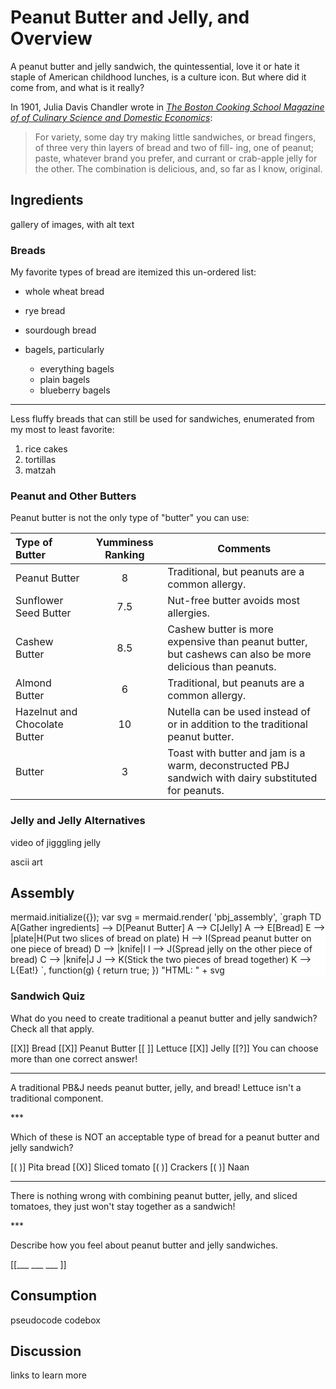 <!--

author:   
email:    
version:  0.1.0
language: en
narrator: US English Female

script: https://cdn.jsdelivr.net/npm/mermaid/dist/mermaid.min.js

-->

# Peanut Butter and Jelly, and Overview

A peanut butter and jelly sandwich, the quintessential, love it or hate it staple of American childhood lunches, is a culture icon. But where did it come from, and what is it really?


In 1901, Julia Davis Chandler wrote in [_The Boston Cooking School Magazine of  of Culinary Science and Domestic Economics_](https://babel.hathitrust.org/cgi/pt?id=mdp.39015036669904&view=1up&seq=200&q1=peanut):

> For variety, some day try making little sandwiches, or bread fingers, of three very thin layers of bread and two of fill- ing, one of peanut; paste, whatever brand you prefer, and currant or crab-apple jelly for the other. The combination is delicious, and, so far as I know, original.  

## Ingredients
gallery of images, with alt text

### Breads

My favorite types of bread are itemized this un-ordered list:

- whole wheat bread
- rye bread
- sourdough bread
- bagels, particularly

  - everything bagels
  - plain bagels
  - blueberry bagels

---

Less fluffy breads that can still be used for sandwiches, enumerated from my most to least favorite:

1. rice cakes
2. tortillas
3. matzah

### Peanut and Other Butters
Peanut butter is not the only type of "butter" you can use:

| Type of Butter | Yumminess Ranking | Comments |
|:-|:-:|-|
| Peanut Butter  | 8 | Traditional, but peanuts are a common allergy. |
| Sunflower Seed Butter  | 7.5 | Nut-free butter avoids most allergies. |
| Cashew Butter  | 8.5 | Cashew butter is more expensive than peanut butter, but cashews can also be more delicious than peanuts. |
| Almond Butter  | 6 | Traditional, but peanuts are a common allergy. |
| Hazelnut and Chocolate Butter  | 10 | Nutella can be used instead of or in addition to the traditional peanut butter. |
| Butter  | 3 | Toast with butter and jam is a warm, deconstructed PBJ sandwich with dairy substituted for peanuts. |


### Jelly and Jelly Alternatives

video of jigggling jelly

ascii art


## Assembly

<div style = "background-color:white;">

<script style="display: block" run-once="true" modify="false">
mermaid.initialize({});

var svg = mermaid.render(
'pbj_assembly',
`graph TD
    A[Gather ingredients] --> D[Peanut Butter]
    A --> C[Jelly]
    A --> E[Bread]
    E --> |plate|H(Put two slices of bread on plate)
    H --> I(Spread peanut butter on one piece of bread)
    D --> |knife|I
    I --> J(Spread jelly on the other piece of bread)
    C --> |knife|J
    J --> K(Stick the two pieces of bread together)
    K --> L{Eat!}
    `,
    function(g) {
        return true;
    })

    "HTML: " + svg
</script>

</div>

### Sandwich Quiz
What do you need to create traditional a peanut butter and jelly sandwich? Check all that apply.

[[X]] Bread
[[X]] Peanut Butter
[[ ]] Lettuce
[[X]] Jelly
[[?]] You can choose more than one correct answer!
***
<div class = "answer">

A traditional PB&J needs peanut butter, jelly, and bread! Lettuce isn't a traditional component.

</div>
***

Which of these is NOT an acceptable type of bread for a peanut butter and jelly sandwich?

[( )] Pita bread
[(X)] Sliced tomato
[( )] Crackers
[( )] Naan
***
<div class = "answer">

There is nothing wrong with combining peanut butter, jelly, and sliced tomatoes, they just won't stay together as a sandwich!

</div>
***

Describe how you feel about peanut butter and jelly sandwiches.

[[___ ___ ___ ]]

## Consumption
pseudocode codebox

## Discussion
links to learn more

